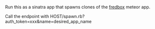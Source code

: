 Run this as a sinatra app that spawns clones of the [fredbox](https://github.com/juliosantos/fredbox) meteor app.

Call the endpoint with HOST/spawn.rb?auth_token=xxx&name=desired_app_name
